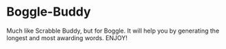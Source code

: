 # Boggle-Buddy
Much like Scrabble Buddy, but for Boggle. It will help you by generating the longest and most awarding words. ENJOY!
